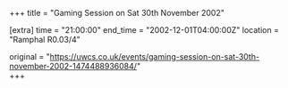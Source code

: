 +++
title = "Gaming Session on Sat 30th November 2002"

[extra]
time = "21:00:00"
end_time = "2002-12-01T04:00:00Z"
location = "Ramphal R0.03/4"

original = "https://uwcs.co.uk/events/gaming-session-on-sat-30th-november-2002-1474488936084/"    
+++



